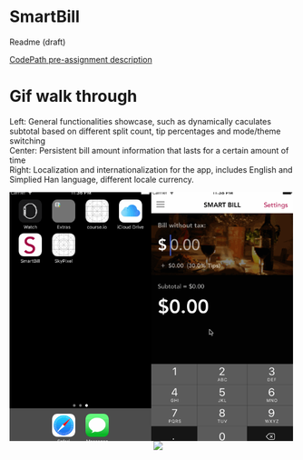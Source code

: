 # SmartBill 
<p>Readme (draft)</p>
<a href="https://courses.codepath.com/snippets/ios_university/prework_university.md" target="_blank">CodePath pre-assignment description</a>

<h1>
Gif walk through
</h1>
<div>
<div>
Left: General functionalities showcase, such as dynamically caculates subtotal based on different split count, tip percentages and mode/theme switching
</div>
<div>
Center: Persistent bill amount information that lasts for a certain amount of time
</div>
<div>
Right: Localization and internationalization for the app, includes English and Simplied Han language, different locale currency.
</div>
<p align="left">
  <img align="left" src="https://github.com/kesongxie/SmartBill/blob/master/SmartBill/Gif/Part-one.gif" width="250"/>
  <img align="center" src="https://github.com/kesongxie/SmartBill/blob/master/SmartBill/Gif/Part-two.gif" width="250"/>
  <img align="right" src="https://github.com/kesongxie/SmartBill/blob/master/SmartBill/Gif/Part-three.gif" width="250"/>
</p>
</div>




